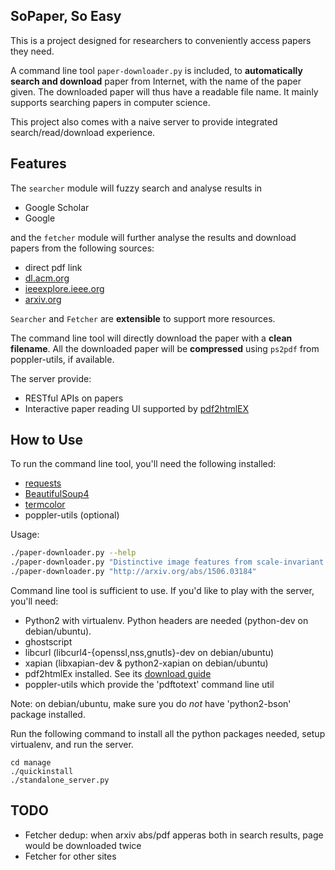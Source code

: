## SoPaper, So Easy
This is a project designed for researchers to conveniently access papers they need.

A command line tool ``paper-downloader.py`` is included, to __automatically search and download__ paper
from Internet, with the name of the paper given.
The downloaded paper will thus have a readable file name.
It mainly supports searching papers in computer science.

This project also comes with a naive server to provide integrated search/read/download experience.


## Features
The ``searcher`` module will fuzzy search and analyse results in
* Google Scholar
* Google

and the ``fetcher`` module will further analyse the results and download papers from the following sources:
* direct pdf link
* [dl.acm.org](http://dl.acm.org/)
* [ieeexplore.ieee.org](http://ieeexplore.ieee.org)
* [arxiv.org](http://arxiv.org)

``Searcher`` and ``Fetcher`` are __extensible__ to support more resources.

The command line tool will directly download the paper with a __clean filename__.
All the downloaded paper will be __compressed__ using `ps2pdf` from poppler-utils, if available.

The server provide:
* RESTful APIs on papers
* Interactive paper reading UI supported by [pdf2htmlEX](https://github.com/coolwanglu/pdf2htmlEX)

## How to Use
To run the command line tool, you'll need the following installed:
* [requests](http://docs.python-requests.org/en/latest/)
* [BeautifulSoup4](http://www.crummy.com/software/BeautifulSoup/bs4/doc/)
* [termcolor](https://pypi.python.org/pypi/termcolor)
* poppler-utils (optional)

Usage:
```bash
./paper-downloader.py --help
./paper-downloader.py "Distinctive image features from scale-invariant keypoints"
./paper-downloader.py "http://arxiv.org/abs/1506.03184"
```

Command line tool is sufficient to use. If you'd like to play with the server, you'll need:
* Python2 with virtualenv. Python headers are needed (python-dev on debian/ubuntu).
* ghostscript
* libcurl (libcurl4-{openssl,nss,gnutls}-dev on debian/ubuntu)
* xapian (libxapian-dev & python2-xapian on debian/ubuntu)
* pdf2htmlEx installed. See its [download guide](https://github.com/coolwanglu/pdf2htmlEX/wiki/Download)
* poppler-utils which provide the 'pdftotext' command line util

Note: on debian/ubuntu, make sure you do *not* have 'python2-bson' package installed.

Run the following command to install all the python packages needed, setup virtualenv, and run the server.

	cd manage
	./quickinstall
	./standalone_server.py


## TODO
* Fetcher dedup: when arxiv abs/pdf apperas both in search results, page would be downloaded twice
* Fetcher for other sites
